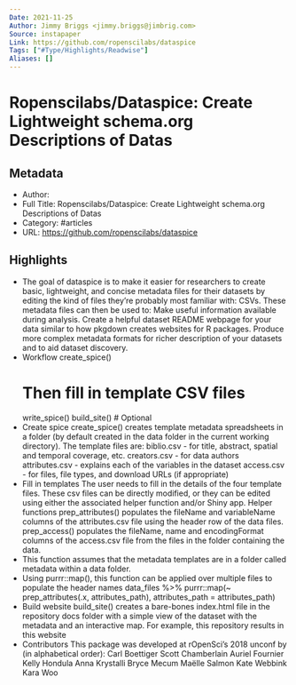 ```yaml
---
Date: 2021-11-25
Author: Jimmy Briggs <jimmy.briggs@jimbrig.com>
Source: instapaper
Link: https://github.com/ropenscilabs/dataspice
Tags: ["#Type/Highlights/Readwise"]
Aliases: []
---
```

# Ropenscilabs/Dataspice: Create Lightweight schema.org Descriptions of Datas

## Metadata
- Author: 
- Full Title: Ropenscilabs/Dataspice: Create Lightweight schema.org Descriptions of Datas
- Category: #articles
- URL: https://github.com/ropenscilabs/dataspice

## Highlights
- The goal of dataspice is to make it easier for researchers to create basic, lightweight, and concise metadata files for their datasets by editing the kind of files they’re probably most familiar with: CSVs. These metadata files can then be used to:
  Make useful information available during analysis.
  Create a helpful dataset README webpage for your data similar to how pkgdown creates websites for R packages.
  Produce more complex metadata formats for richer description of your datasets and to aid dataset discovery.
- Workflow
  create_spice()
  # Then fill in template CSV files
  write_spice()
  build_site() # Optional
- Create spice
  create_spice() creates template metadata spreadsheets in a folder (by default created in the data folder in the current working directory).
  The template files are:
  biblio.csv - for title, abstract, spatial and temporal coverage, etc.
  creators.csv - for data authors
  attributes.csv - explains each of the variables in the dataset
  access.csv - for files, file types, and download URLs (if appropriate)
- Fill in templates
  The user needs to fill in the details of the four template files. These csv files can be directly modified, or they can be edited using either the associated helper function and/or Shiny app.
  Helper functions
  prep_attributes() populates the fileName and variableName columns of the attributes.csv file using the header row of the data files.
  prep_access() populates the fileName, name and encodingFormat columns of the access.csv file from the files in the folder containing the data.
- This function assumes that the metadata templates are in a folder called metadata within a data folder.
- Using purrr::map(), this function can be applied over multiple files to populate the header names
  data_files %>%
  purrr::map(~ prep_attributes(.x, attributes_path),
  attributes_path = attributes_path)
- Build website
  build_site() creates a bare-bones index.html file in the repository docs folder with a simple view of the dataset with the metadata and an interactive map. For example, this repository results in this website
- Contributors
  This package was developed at rOpenSci’s 2018 unconf by (in alphabetical order):
  Carl Boettiger
  Scott Chamberlain
  Auriel Fournier
  Kelly Hondula
  Anna Krystalli
  Bryce Mecum
  Maëlle Salmon
  Kate Webbink
  Kara Woo
